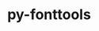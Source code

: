 ---
title: "py-fonttools"
layout: cache
categories: [package, develop]
meta: {"versions": ["4.31.2", "4.37.3", "4.39.4"], "compilers": ["apple-clang@=14.0.0", "apple-clang@=14.0.3", "gcc@=11.1.0", "gcc@=11.3.0", "gcc@=7.3.1", "gcc@=7.5.0"], "oss": ["amzn2", "ubuntu18.04", "ubuntu20.04", "ubuntu22.04", "ventura"], "platforms": ["darwin", "linux"], "targets": ["aarch64", "ivybridge", "ppc64le", "x86_64", "x86_64_v3"], "stacks": ["data-vis-sdk", "e4s", "e4s-power", "ml-darwin-aarch64-mps", "ml-linux-x86_64-cpu", "ml-linux-x86_64-cuda", "radiuss", "root"], "num_specs": 90, "num_specs_by_stack": {"root": 90, "ml-darwin-aarch64-mps": 6, "radiuss": 42, "e4s-power": 7, "data-vis-sdk": 8, "e4s": 16, "ml-linux-x86_64-cpu": 5, "ml-linux-x86_64-cuda": 5}}
spec_details: [{"hash": "d6phtpy3bvkn6zrwltzxv7y4qwycwmon", "compiler": "apple-clang@=14.0.0", "versions": ["4.39.4"], "os": "ventura", "platform": "darwin", "target": "aarch64", "variants": ["build_system=python_pip"], "stacks": ["root", "ml-darwin-aarch64-mps"], "size": "-", "tarball": "https://binaries.spack.io/develop/build_cache/darwin-ventura-aarch64/apple-clang-14.0.0/py-fonttools-4.39.4/darwin-ventura-aarch64-apple-clang-14.0.0-py-fonttools-4.39.4-d6phtpy3bvkn6zrwltzxv7y4qwycwmon.spack"}, {"hash": "y5qfuli4vsx2c4uxpuw3ftcmrvr4ftl2", "compiler": "apple-clang@=14.0.0", "versions": ["4.39.4"], "os": "ventura", "platform": "darwin", "target": "aarch64", "variants": ["build_system=python_pip"], "stacks": ["root", "ml-darwin-aarch64-mps"], "size": "-", "tarball": "https://binaries.spack.io/develop/build_cache/darwin-ventura-aarch64/apple-clang-14.0.0/py-fonttools-4.39.4/darwin-ventura-aarch64-apple-clang-14.0.0-py-fonttools-4.39.4-y5qfuli4vsx2c4uxpuw3ftcmrvr4ftl2.spack"}, {"hash": "g22eg3cxjezrmrk26k3w52w3x5y26oph", "compiler": "apple-clang@=14.0.0", "versions": ["4.39.4"], "os": "ventura", "platform": "darwin", "target": "aarch64", "variants": ["build_system=python_pip"], "stacks": ["root", "ml-darwin-aarch64-mps"], "size": "-", "tarball": "https://binaries.spack.io/develop/build_cache/darwin-ventura-aarch64/apple-clang-14.0.0/py-fonttools-4.39.4/darwin-ventura-aarch64-apple-clang-14.0.0-py-fonttools-4.39.4-g22eg3cxjezrmrk26k3w52w3x5y26oph.spack"}, {"hash": "zwzxv7rr4uzjyrtpa65grjwj3xusescn", "compiler": "apple-clang@=14.0.0", "versions": ["4.39.4"], "os": "ventura", "platform": "darwin", "target": "aarch64", "variants": ["build_system=python_pip"], "stacks": ["root", "ml-darwin-aarch64-mps"], "size": "-", "tarball": "https://binaries.spack.io/develop/build_cache/darwin-ventura-aarch64/apple-clang-14.0.0/py-fonttools-4.39.4/darwin-ventura-aarch64-apple-clang-14.0.0-py-fonttools-4.39.4-zwzxv7rr4uzjyrtpa65grjwj3xusescn.spack"}, {"hash": "tvyztvrii6egt4ptfh65oub5zloyjkey", "compiler": "apple-clang@=14.0.3", "versions": ["4.39.4"], "os": "ventura", "platform": "darwin", "target": "aarch64", "variants": ["build_system=python_pip"], "stacks": ["root", "ml-darwin-aarch64-mps"], "size": "-", "tarball": "https://binaries.spack.io/develop/build_cache/darwin-ventura-aarch64/apple-clang-14.0.3/py-fonttools-4.39.4/darwin-ventura-aarch64-apple-clang-14.0.3-py-fonttools-4.39.4-tvyztvrii6egt4ptfh65oub5zloyjkey.spack"}, {"hash": "z4fi6f53pxit75i5m3ryxii4jvbddqx3", "compiler": "apple-clang@=14.0.3", "versions": ["4.39.4"], "os": "ventura", "platform": "darwin", "target": "aarch64", "variants": ["build_system=python_pip"], "stacks": ["root", "ml-darwin-aarch64-mps"], "size": "-", "tarball": "https://binaries.spack.io/develop/build_cache/darwin-ventura-aarch64/apple-clang-14.0.3/py-fonttools-4.39.4/darwin-ventura-aarch64-apple-clang-14.0.3-py-fonttools-4.39.4-z4fi6f53pxit75i5m3ryxii4jvbddqx3.spack"}, {"hash": "pvvkbnp7goxutxovlheqlaemtompydxb", "compiler": "gcc@=7.3.1", "versions": ["4.37.3"], "os": "amzn2", "platform": "linux", "target": "ivybridge", "variants": ["build_system=python_pip"], "stacks": ["root"], "size": "-", "tarball": "https://binaries.spack.io/develop/build_cache/linux-amzn2-ivybridge/gcc-7.3.1/py-fonttools-4.37.3/linux-amzn2-ivybridge-gcc-7.3.1-py-fonttools-4.37.3-pvvkbnp7goxutxovlheqlaemtompydxb.spack"}, {"hash": "4d7w6jlz4gfcdygk7nzuzsnfjmpg5zkk", "compiler": "gcc@=7.3.1", "versions": ["4.37.3"], "os": "amzn2", "platform": "linux", "target": "ivybridge", "variants": ["build_system=python_pip"], "stacks": ["root"], "size": "-", "tarball": "https://binaries.spack.io/develop/build_cache/linux-amzn2-ivybridge/gcc-7.3.1/py-fonttools-4.37.3/linux-amzn2-ivybridge-gcc-7.3.1-py-fonttools-4.37.3-4d7w6jlz4gfcdygk7nzuzsnfjmpg5zkk.spack"}, {"hash": "ktq7kl3kmlfmtidkar3thhbcrp6bbj5x", "compiler": "gcc@=7.3.1", "versions": ["4.37.3"], "os": "amzn2", "platform": "linux", "target": "x86_64_v3", "variants": ["build_system=python_pip"], "stacks": ["root"], "size": "-", "tarball": "https://binaries.spack.io/develop/build_cache/linux-amzn2-x86_64_v3/gcc-7.3.1/py-fonttools-4.37.3/linux-amzn2-x86_64_v3-gcc-7.3.1-py-fonttools-4.37.3-ktq7kl3kmlfmtidkar3thhbcrp6bbj5x.spack"}, {"hash": "vfq7xrdk6tyee5t3jkxhpip2ai45g5jq", "compiler": "gcc@=7.3.1", "versions": ["4.37.3"], "os": "amzn2", "platform": "linux", "target": "x86_64_v3", "variants": [], "stacks": ["root"], "size": "-", "tarball": "https://binaries.spack.io/develop/build_cache/linux-amzn2-x86_64_v3/gcc-7.3.1/py-fonttools-4.37.3/linux-amzn2-x86_64_v3-gcc-7.3.1-py-fonttools-4.37.3-vfq7xrdk6tyee5t3jkxhpip2ai45g5jq.spack"}, {"hash": "vrvnhyfqvsm4xnegmmynjtwoddfoecpo", "compiler": "gcc@=7.3.1", "versions": ["4.37.3"], "os": "amzn2", "platform": "linux", "target": "x86_64_v3", "variants": [], "stacks": ["root"], "size": "-", "tarball": "https://binaries.spack.io/develop/build_cache/linux-amzn2-x86_64_v3/gcc-7.3.1/py-fonttools-4.37.3/linux-amzn2-x86_64_v3-gcc-7.3.1-py-fonttools-4.37.3-vrvnhyfqvsm4xnegmmynjtwoddfoecpo.spack"}, {"hash": "xf7y466lqdkl7e25gl6dwmmfgdhxiweg", "compiler": "gcc@=7.3.1", "versions": ["4.37.3"], "os": "amzn2", "platform": "linux", "target": "x86_64_v3", "variants": ["build_system=python_pip"], "stacks": ["root"], "size": "-", "tarball": "https://binaries.spack.io/develop/build_cache/linux-amzn2-x86_64_v3/gcc-7.3.1/py-fonttools-4.37.3/linux-amzn2-x86_64_v3-gcc-7.3.1-py-fonttools-4.37.3-xf7y466lqdkl7e25gl6dwmmfgdhxiweg.spack"}, {"hash": "pputv7cwu5fmjafq7ze32vsdnrx4mo7l", "compiler": "gcc@=7.5.0", "versions": ["4.31.2"], "os": "ubuntu18.04", "platform": "linux", "target": "x86_64", "variants": [], "stacks": ["root", "radiuss"], "size": "-", "tarball": "https://binaries.spack.io/develop/build_cache/linux-ubuntu18.04-x86_64/gcc-7.5.0/py-fonttools-4.31.2/linux-ubuntu18.04-x86_64-gcc-7.5.0-py-fonttools-4.31.2-pputv7cwu5fmjafq7ze32vsdnrx4mo7l.spack"}, {"hash": "hf2ggukbplcs2exoxi7wv2hxbzhge5lr", "compiler": "gcc@=7.5.0", "versions": ["4.31.2"], "os": "ubuntu18.04", "platform": "linux", "target": "x86_64", "variants": [], "stacks": ["root", "radiuss"], "size": "-", "tarball": "https://binaries.spack.io/develop/build_cache/linux-ubuntu18.04-x86_64/gcc-7.5.0/py-fonttools-4.31.2/linux-ubuntu18.04-x86_64-gcc-7.5.0-py-fonttools-4.31.2-hf2ggukbplcs2exoxi7wv2hxbzhge5lr.spack"}, {"hash": "katpvi6tna7qu7h7v3zvpiru2wsyuxen", "compiler": "gcc@=7.5.0", "versions": ["4.31.2"], "os": "ubuntu18.04", "platform": "linux", "target": "x86_64", "variants": [], "stacks": ["root", "radiuss"], "size": "-", "tarball": "https://binaries.spack.io/develop/build_cache/linux-ubuntu18.04-x86_64/gcc-7.5.0/py-fonttools-4.31.2/linux-ubuntu18.04-x86_64-gcc-7.5.0-py-fonttools-4.31.2-katpvi6tna7qu7h7v3zvpiru2wsyuxen.spack"}, {"hash": "spyhnkhko3ofi5sj742fnv3gigfhdouz", "compiler": "gcc@=7.5.0", "versions": ["4.31.2"], "os": "ubuntu18.04", "platform": "linux", "target": "x86_64", "variants": [], "stacks": ["root", "radiuss"], "size": "-", "tarball": "https://binaries.spack.io/develop/build_cache/linux-ubuntu18.04-x86_64/gcc-7.5.0/py-fonttools-4.31.2/linux-ubuntu18.04-x86_64-gcc-7.5.0-py-fonttools-4.31.2-spyhnkhko3ofi5sj742fnv3gigfhdouz.spack"}, {"hash": "efmptf35lkkj3g2fs4q2mjgmssyki6gy", "compiler": "gcc@=7.5.0", "versions": ["4.31.2"], "os": "ubuntu18.04", "platform": "linux", "target": "x86_64", "variants": [], "stacks": ["root", "radiuss"], "size": "-", "tarball": "https://binaries.spack.io/develop/build_cache/linux-ubuntu18.04-x86_64/gcc-7.5.0/py-fonttools-4.31.2/linux-ubuntu18.04-x86_64-gcc-7.5.0-py-fonttools-4.31.2-efmptf35lkkj3g2fs4q2mjgmssyki6gy.spack"}, {"hash": "bsxcr2fcqs7tpn2hyxl4q6rez22jr72q", "compiler": "gcc@=7.5.0", "versions": ["4.31.2"], "os": "ubuntu18.04", "platform": "linux", "target": "x86_64", "variants": [], "stacks": ["root", "radiuss"], "size": "-", "tarball": "https://binaries.spack.io/develop/build_cache/linux-ubuntu18.04-x86_64/gcc-7.5.0/py-fonttools-4.31.2/linux-ubuntu18.04-x86_64-gcc-7.5.0-py-fonttools-4.31.2-bsxcr2fcqs7tpn2hyxl4q6rez22jr72q.spack"}, {"hash": "6uuzrrhnwrj2427srpe4quvozey6klu6", "compiler": "gcc@=7.5.0", "versions": ["4.31.2"], "os": "ubuntu18.04", "platform": "linux", "target": "x86_64", "variants": [], "stacks": ["root", "radiuss"], "size": "-", "tarball": "https://binaries.spack.io/develop/build_cache/linux-ubuntu18.04-x86_64/gcc-7.5.0/py-fonttools-4.31.2/linux-ubuntu18.04-x86_64-gcc-7.5.0-py-fonttools-4.31.2-6uuzrrhnwrj2427srpe4quvozey6klu6.spack"}, {"hash": "6kwlh3ahylsfwrkgtfiwb77jyrhoi7u6", "compiler": "gcc@=7.5.0", "versions": ["4.31.2"], "os": "ubuntu18.04", "platform": "linux", "target": "x86_64", "variants": [], "stacks": ["root", "radiuss"], "size": "-", "tarball": "https://binaries.spack.io/develop/build_cache/linux-ubuntu18.04-x86_64/gcc-7.5.0/py-fonttools-4.31.2/linux-ubuntu18.04-x86_64-gcc-7.5.0-py-fonttools-4.31.2-6kwlh3ahylsfwrkgtfiwb77jyrhoi7u6.spack"}, {"hash": "aadybaqjzy4ikp2fadps2kejhnf3qh27", "compiler": "gcc@=7.5.0", "versions": ["4.31.2"], "os": "ubuntu18.04", "platform": "linux", "target": "x86_64", "variants": [], "stacks": ["root", "radiuss"], "size": "-", "tarball": "https://binaries.spack.io/develop/build_cache/linux-ubuntu18.04-x86_64/gcc-7.5.0/py-fonttools-4.31.2/linux-ubuntu18.04-x86_64-gcc-7.5.0-py-fonttools-4.31.2-aadybaqjzy4ikp2fadps2kejhnf3qh27.spack"}, {"hash": "glmmnw3bng7fxne7gftkipk6zvtaiuwe", "compiler": "gcc@=7.5.0", "versions": ["4.31.2"], "os": "ubuntu18.04", "platform": "linux", "target": "x86_64", "variants": [], "stacks": ["root", "radiuss"], "size": "-", "tarball": "https://binaries.spack.io/develop/build_cache/linux-ubuntu18.04-x86_64/gcc-7.5.0/py-fonttools-4.31.2/linux-ubuntu18.04-x86_64-gcc-7.5.0-py-fonttools-4.31.2-glmmnw3bng7fxne7gftkipk6zvtaiuwe.spack"}, {"hash": "2mtpdwzhefj6dwscb4lnbyc6mobfjm7n", "compiler": "gcc@=7.5.0", "versions": ["4.31.2"], "os": "ubuntu18.04", "platform": "linux", "target": "x86_64", "variants": [], "stacks": ["root", "radiuss"], "size": "-", "tarball": "https://binaries.spack.io/develop/build_cache/linux-ubuntu18.04-x86_64/gcc-7.5.0/py-fonttools-4.31.2/linux-ubuntu18.04-x86_64-gcc-7.5.0-py-fonttools-4.31.2-2mtpdwzhefj6dwscb4lnbyc6mobfjm7n.spack"}, {"hash": "as3a4hwqz5nz32hnlt6tcr5uertz3trj", "compiler": "gcc@=7.5.0", "versions": ["4.31.2"], "os": "ubuntu18.04", "platform": "linux", "target": "x86_64", "variants": [], "stacks": ["root", "radiuss"], "size": "-", "tarball": "https://binaries.spack.io/develop/build_cache/linux-ubuntu18.04-x86_64/gcc-7.5.0/py-fonttools-4.31.2/linux-ubuntu18.04-x86_64-gcc-7.5.0-py-fonttools-4.31.2-as3a4hwqz5nz32hnlt6tcr5uertz3trj.spack"}, {"hash": "hnj7dwqj3fxpjaa6tfwj4uz2qkiy4dws", "compiler": "gcc@=7.5.0", "versions": ["4.31.2"], "os": "ubuntu18.04", "platform": "linux", "target": "x86_64", "variants": [], "stacks": ["root", "radiuss"], "size": "-", "tarball": "https://binaries.spack.io/develop/build_cache/linux-ubuntu18.04-x86_64/gcc-7.5.0/py-fonttools-4.31.2/linux-ubuntu18.04-x86_64-gcc-7.5.0-py-fonttools-4.31.2-hnj7dwqj3fxpjaa6tfwj4uz2qkiy4dws.spack"}, {"hash": "geq726az7w7qixhbm2esalbtnklcsudz", "compiler": "gcc@=7.5.0", "versions": ["4.31.2"], "os": "ubuntu18.04", "platform": "linux", "target": "x86_64", "variants": [], "stacks": ["root", "radiuss"], "size": "-", "tarball": "https://binaries.spack.io/develop/build_cache/linux-ubuntu18.04-x86_64/gcc-7.5.0/py-fonttools-4.31.2/linux-ubuntu18.04-x86_64-gcc-7.5.0-py-fonttools-4.31.2-geq726az7w7qixhbm2esalbtnklcsudz.spack"}, {"hash": "jtmtdxv6vu3i6nxnv2zklucfxid45ymx", "compiler": "gcc@=7.5.0", "versions": ["4.31.2"], "os": "ubuntu18.04", "platform": "linux", "target": "x86_64", "variants": [], "stacks": ["root", "radiuss"], "size": "-", "tarball": "https://binaries.spack.io/develop/build_cache/linux-ubuntu18.04-x86_64/gcc-7.5.0/py-fonttools-4.31.2/linux-ubuntu18.04-x86_64-gcc-7.5.0-py-fonttools-4.31.2-jtmtdxv6vu3i6nxnv2zklucfxid45ymx.spack"}, {"hash": "muy6buwfdeqy7sw2tzuyr3fphrushzta", "compiler": "gcc@=7.5.0", "versions": ["4.31.2"], "os": "ubuntu18.04", "platform": "linux", "target": "x86_64", "variants": [], "stacks": ["root", "radiuss"], "size": "-", "tarball": "https://binaries.spack.io/develop/build_cache/linux-ubuntu18.04-x86_64/gcc-7.5.0/py-fonttools-4.31.2/linux-ubuntu18.04-x86_64-gcc-7.5.0-py-fonttools-4.31.2-muy6buwfdeqy7sw2tzuyr3fphrushzta.spack"}, {"hash": "jvlzwz6s5he6c6dwcxvcg2vnuti44bzs", "compiler": "gcc@=7.5.0", "versions": ["4.31.2"], "os": "ubuntu18.04", "platform": "linux", "target": "x86_64", "variants": [], "stacks": ["root", "radiuss"], "size": "-", "tarball": "https://binaries.spack.io/develop/build_cache/linux-ubuntu18.04-x86_64/gcc-7.5.0/py-fonttools-4.31.2/linux-ubuntu18.04-x86_64-gcc-7.5.0-py-fonttools-4.31.2-jvlzwz6s5he6c6dwcxvcg2vnuti44bzs.spack"}, {"hash": "q5grobpfs4px6himzmsfrlvojglo3bil", "compiler": "gcc@=7.5.0", "versions": ["4.31.2"], "os": "ubuntu18.04", "platform": "linux", "target": "x86_64", "variants": [], "stacks": ["root", "radiuss"], "size": "-", "tarball": "https://binaries.spack.io/develop/build_cache/linux-ubuntu18.04-x86_64/gcc-7.5.0/py-fonttools-4.31.2/linux-ubuntu18.04-x86_64-gcc-7.5.0-py-fonttools-4.31.2-q5grobpfs4px6himzmsfrlvojglo3bil.spack"}, {"hash": "wt33a5zmod7dn3nb7ydkjncv74ty2igx", "compiler": "gcc@=7.5.0", "versions": ["4.31.2"], "os": "ubuntu18.04", "platform": "linux", "target": "x86_64", "variants": [], "stacks": ["root", "radiuss"], "size": "-", "tarball": "https://binaries.spack.io/develop/build_cache/linux-ubuntu18.04-x86_64/gcc-7.5.0/py-fonttools-4.31.2/linux-ubuntu18.04-x86_64-gcc-7.5.0-py-fonttools-4.31.2-wt33a5zmod7dn3nb7ydkjncv74ty2igx.spack"}, {"hash": "xa4nczhfl2xsywq6qnl6w2yehrkitrob", "compiler": "gcc@=7.5.0", "versions": ["4.31.2"], "os": "ubuntu18.04", "platform": "linux", "target": "x86_64", "variants": [], "stacks": ["root", "radiuss"], "size": "-", "tarball": "https://binaries.spack.io/develop/build_cache/linux-ubuntu18.04-x86_64/gcc-7.5.0/py-fonttools-4.31.2/linux-ubuntu18.04-x86_64-gcc-7.5.0-py-fonttools-4.31.2-xa4nczhfl2xsywq6qnl6w2yehrkitrob.spack"}, {"hash": "xa4nivcfhjysi223rlnx2lkzunylzofs", "compiler": "gcc@=7.5.0", "versions": ["4.31.2"], "os": "ubuntu18.04", "platform": "linux", "target": "x86_64", "variants": [], "stacks": ["root", "radiuss"], "size": "-", "tarball": "https://binaries.spack.io/develop/build_cache/linux-ubuntu18.04-x86_64/gcc-7.5.0/py-fonttools-4.31.2/linux-ubuntu18.04-x86_64-gcc-7.5.0-py-fonttools-4.31.2-xa4nivcfhjysi223rlnx2lkzunylzofs.spack"}, {"hash": "zwvw4hliut3riplz554ptojdqfir3v7l", "compiler": "gcc@=7.5.0", "versions": ["4.31.2"], "os": "ubuntu18.04", "platform": "linux", "target": "x86_64", "variants": [], "stacks": ["root", "radiuss"], "size": "-", "tarball": "https://binaries.spack.io/develop/build_cache/linux-ubuntu18.04-x86_64/gcc-7.5.0/py-fonttools-4.31.2/linux-ubuntu18.04-x86_64-gcc-7.5.0-py-fonttools-4.31.2-zwvw4hliut3riplz554ptojdqfir3v7l.spack"}, {"hash": "nesuafycrp7drdafa7jnll7qvn74fzft", "compiler": "gcc@=7.5.0", "versions": ["4.31.2"], "os": "ubuntu18.04", "platform": "linux", "target": "x86_64", "variants": [], "stacks": ["root", "radiuss"], "size": "-", "tarball": "https://binaries.spack.io/develop/build_cache/linux-ubuntu18.04-x86_64/gcc-7.5.0/py-fonttools-4.31.2/linux-ubuntu18.04-x86_64-gcc-7.5.0-py-fonttools-4.31.2-nesuafycrp7drdafa7jnll7qvn74fzft.spack"}, {"hash": "ox3utitdr47k3os3pqaetbrv4nfn5vpv", "compiler": "gcc@=7.5.0", "versions": ["4.31.2"], "os": "ubuntu18.04", "platform": "linux", "target": "x86_64", "variants": [], "stacks": ["root", "radiuss"], "size": "-", "tarball": "https://binaries.spack.io/develop/build_cache/linux-ubuntu18.04-x86_64/gcc-7.5.0/py-fonttools-4.31.2/linux-ubuntu18.04-x86_64-gcc-7.5.0-py-fonttools-4.31.2-ox3utitdr47k3os3pqaetbrv4nfn5vpv.spack"}, {"hash": "v5r2xvbhyp67jnurnnx4iq7tlaucvlvs", "compiler": "gcc@=7.5.0", "versions": ["4.31.2"], "os": "ubuntu18.04", "platform": "linux", "target": "x86_64", "variants": [], "stacks": ["root", "radiuss"], "size": "-", "tarball": "https://binaries.spack.io/develop/build_cache/linux-ubuntu18.04-x86_64/gcc-7.5.0/py-fonttools-4.31.2/linux-ubuntu18.04-x86_64-gcc-7.5.0-py-fonttools-4.31.2-v5r2xvbhyp67jnurnnx4iq7tlaucvlvs.spack"}, {"hash": "zmet3km7bv2ga6dzclejckiunu5jemi3", "compiler": "gcc@=7.5.0", "versions": ["4.31.2"], "os": "ubuntu18.04", "platform": "linux", "target": "x86_64", "variants": [], "stacks": ["root", "radiuss"], "size": "-", "tarball": "https://binaries.spack.io/develop/build_cache/linux-ubuntu18.04-x86_64/gcc-7.5.0/py-fonttools-4.31.2/linux-ubuntu18.04-x86_64-gcc-7.5.0-py-fonttools-4.31.2-zmet3km7bv2ga6dzclejckiunu5jemi3.spack"}, {"hash": "teaq75lj6smojfwmz7j7b2troodduzbm", "compiler": "gcc@=7.5.0", "versions": ["4.31.2"], "os": "ubuntu18.04", "platform": "linux", "target": "x86_64", "variants": [], "stacks": ["root", "radiuss"], "size": "-", "tarball": "https://binaries.spack.io/develop/build_cache/linux-ubuntu18.04-x86_64/gcc-7.5.0/py-fonttools-4.31.2/linux-ubuntu18.04-x86_64-gcc-7.5.0-py-fonttools-4.31.2-teaq75lj6smojfwmz7j7b2troodduzbm.spack"}, {"hash": "ql4wymk5ovlk4n5btrn6fqcva76nkvio", "compiler": "gcc@=7.5.0", "versions": ["4.31.2"], "os": "ubuntu18.04", "platform": "linux", "target": "x86_64", "variants": [], "stacks": ["root", "radiuss"], "size": "-", "tarball": "https://binaries.spack.io/develop/build_cache/linux-ubuntu18.04-x86_64/gcc-7.5.0/py-fonttools-4.31.2/linux-ubuntu18.04-x86_64-gcc-7.5.0-py-fonttools-4.31.2-ql4wymk5ovlk4n5btrn6fqcva76nkvio.spack"}, {"hash": "vwrsoldyznxg44zxsuez2wonqvkw7p7v", "compiler": "gcc@=7.5.0", "versions": ["4.31.2"], "os": "ubuntu18.04", "platform": "linux", "target": "x86_64", "variants": [], "stacks": ["root", "radiuss"], "size": "-", "tarball": "https://binaries.spack.io/develop/build_cache/linux-ubuntu18.04-x86_64/gcc-7.5.0/py-fonttools-4.31.2/linux-ubuntu18.04-x86_64-gcc-7.5.0-py-fonttools-4.31.2-vwrsoldyznxg44zxsuez2wonqvkw7p7v.spack"}, {"hash": "ywply5cpnnikzhu4isqetujkofl2rjfn", "compiler": "gcc@=7.5.0", "versions": ["4.31.2"], "os": "ubuntu18.04", "platform": "linux", "target": "x86_64", "variants": [], "stacks": ["root", "radiuss"], "size": "-", "tarball": "https://binaries.spack.io/develop/build_cache/linux-ubuntu18.04-x86_64/gcc-7.5.0/py-fonttools-4.31.2/linux-ubuntu18.04-x86_64-gcc-7.5.0-py-fonttools-4.31.2-ywply5cpnnikzhu4isqetujkofl2rjfn.spack"}, {"hash": "54wtwbmx3mlet6hzraqdfsivh5x4oll5", "compiler": "gcc@=7.5.0", "versions": ["4.37.3"], "os": "ubuntu18.04", "platform": "linux", "target": "x86_64", "variants": ["build_system=python_pip"], "stacks": ["root", "radiuss"], "size": "-", "tarball": "https://binaries.spack.io/develop/build_cache/linux-ubuntu18.04-x86_64/gcc-7.5.0/py-fonttools-4.37.3/linux-ubuntu18.04-x86_64-gcc-7.5.0-py-fonttools-4.37.3-54wtwbmx3mlet6hzraqdfsivh5x4oll5.spack"}, {"hash": "3c4ypi2fgsxexjpgvvj7zgfpt6eegkus", "compiler": "gcc@=7.5.0", "versions": ["4.37.3"], "os": "ubuntu18.04", "platform": "linux", "target": "x86_64", "variants": ["build_system=python_pip"], "stacks": ["root", "radiuss"], "size": "-", "tarball": "https://binaries.spack.io/develop/build_cache/linux-ubuntu18.04-x86_64/gcc-7.5.0/py-fonttools-4.37.3/linux-ubuntu18.04-x86_64-gcc-7.5.0-py-fonttools-4.37.3-3c4ypi2fgsxexjpgvvj7zgfpt6eegkus.spack"}, {"hash": "lqa3mk2fqohgvsbnae4ibrlmco5skgvv", "compiler": "gcc@=7.5.0", "versions": ["4.37.3"], "os": "ubuntu18.04", "platform": "linux", "target": "x86_64", "variants": ["build_system=python_pip"], "stacks": ["root", "radiuss"], "size": "-", "tarball": "https://binaries.spack.io/develop/build_cache/linux-ubuntu18.04-x86_64/gcc-7.5.0/py-fonttools-4.37.3/linux-ubuntu18.04-x86_64-gcc-7.5.0-py-fonttools-4.37.3-lqa3mk2fqohgvsbnae4ibrlmco5skgvv.spack"}, {"hash": "m2hgrqqvqur6lkyalcqfc432sjfxoqlq", "compiler": "gcc@=7.5.0", "versions": ["4.37.3"], "os": "ubuntu18.04", "platform": "linux", "target": "x86_64", "variants": ["build_system=python_pip"], "stacks": ["root", "radiuss"], "size": "-", "tarball": "https://binaries.spack.io/develop/build_cache/linux-ubuntu18.04-x86_64/gcc-7.5.0/py-fonttools-4.37.3/linux-ubuntu18.04-x86_64-gcc-7.5.0-py-fonttools-4.37.3-m2hgrqqvqur6lkyalcqfc432sjfxoqlq.spack"}, {"hash": "zoy2mig4jg3pbc4ru5zzv7crxw65e7y6", "compiler": "gcc@=7.5.0", "versions": ["4.37.3"], "os": "ubuntu18.04", "platform": "linux", "target": "x86_64_v3", "variants": ["build_system=python_pip"], "stacks": ["root", "radiuss"], "size": "-", "tarball": "https://binaries.spack.io/develop/build_cache/linux-ubuntu18.04-x86_64_v3/gcc-7.5.0/py-fonttools-4.37.3/linux-ubuntu18.04-x86_64_v3-gcc-7.5.0-py-fonttools-4.37.3-zoy2mig4jg3pbc4ru5zzv7crxw65e7y6.spack"}, {"hash": "vuphx6vxmy5i74l6s6frwmxqrigytiab", "compiler": "gcc@=7.5.0", "versions": ["4.37.3"], "os": "ubuntu18.04", "platform": "linux", "target": "x86_64_v3", "variants": ["build_system=python_pip"], "stacks": ["root", "radiuss"], "size": "-", "tarball": "https://binaries.spack.io/develop/build_cache/linux-ubuntu18.04-x86_64_v3/gcc-7.5.0/py-fonttools-4.37.3/linux-ubuntu18.04-x86_64_v3-gcc-7.5.0-py-fonttools-4.37.3-vuphx6vxmy5i74l6s6frwmxqrigytiab.spack"}, {"hash": "jgc5ixixpzzlyuvy2rifdd5njg7n3xkx", "compiler": "gcc@=7.5.0", "versions": ["4.39.4"], "os": "ubuntu18.04", "platform": "linux", "target": "x86_64_v3", "variants": ["build_system=python_pip"], "stacks": ["root", "radiuss"], "size": "-", "tarball": "https://binaries.spack.io/develop/build_cache/linux-ubuntu18.04-x86_64_v3/gcc-7.5.0/py-fonttools-4.39.4/linux-ubuntu18.04-x86_64_v3-gcc-7.5.0-py-fonttools-4.39.4-jgc5ixixpzzlyuvy2rifdd5njg7n3xkx.spack"}, {"hash": "47nntm4s5r6ywcsxmbemskehujtnen5r", "compiler": "gcc@=7.5.0", "versions": ["4.37.3"], "os": "ubuntu18.04", "platform": "linux", "target": "x86_64_v3", "variants": ["build_system=python_pip"], "stacks": ["root", "radiuss"], "size": "-", "tarball": "https://binaries.spack.io/develop/build_cache/linux-ubuntu18.04-x86_64_v3/gcc-7.5.0/py-fonttools-4.37.3/linux-ubuntu18.04-x86_64_v3-gcc-7.5.0-py-fonttools-4.37.3-47nntm4s5r6ywcsxmbemskehujtnen5r.spack"}, {"hash": "skqytrfv7uabi2swoqbxyahikgl5v37t", "compiler": "gcc@=7.5.0", "versions": ["4.37.3"], "os": "ubuntu18.04", "platform": "linux", "target": "x86_64_v3", "variants": ["build_system=python_pip"], "stacks": ["root", "radiuss"], "size": "-", "tarball": "https://binaries.spack.io/develop/build_cache/linux-ubuntu18.04-x86_64_v3/gcc-7.5.0/py-fonttools-4.37.3/linux-ubuntu18.04-x86_64_v3-gcc-7.5.0-py-fonttools-4.37.3-skqytrfv7uabi2swoqbxyahikgl5v37t.spack"}, {"hash": "kumq2tg5iuqzcc7x3thgzjgh3zercy6f", "compiler": "gcc@=7.5.0", "versions": ["4.37.3"], "os": "ubuntu18.04", "platform": "linux", "target": "x86_64_v3", "variants": ["build_system=python_pip"], "stacks": ["root", "radiuss"], "size": "-", "tarball": "https://binaries.spack.io/develop/build_cache/linux-ubuntu18.04-x86_64_v3/gcc-7.5.0/py-fonttools-4.37.3/linux-ubuntu18.04-x86_64_v3-gcc-7.5.0-py-fonttools-4.37.3-kumq2tg5iuqzcc7x3thgzjgh3zercy6f.spack"}, {"hash": "jsetz5yj6z52vfvlhnr6c5duenhblxin", "compiler": "gcc@=7.5.0", "versions": ["4.39.4"], "os": "ubuntu18.04", "platform": "linux", "target": "x86_64_v3", "variants": ["build_system=python_pip"], "stacks": ["root", "radiuss"], "size": "-", "tarball": "https://binaries.spack.io/develop/build_cache/linux-ubuntu18.04-x86_64_v3/gcc-7.5.0/py-fonttools-4.39.4/linux-ubuntu18.04-x86_64_v3-gcc-7.5.0-py-fonttools-4.39.4-jsetz5yj6z52vfvlhnr6c5duenhblxin.spack"}, {"hash": "tjl33bkgalhqhye7r7lbobknmbpp2gpt", "compiler": "gcc@=7.5.0", "versions": ["4.37.3"], "os": "ubuntu18.04", "platform": "linux", "target": "x86_64_v3", "variants": ["build_system=python_pip"], "stacks": ["root", "radiuss"], "size": "-", "tarball": "https://binaries.spack.io/develop/build_cache/linux-ubuntu18.04-x86_64_v3/gcc-7.5.0/py-fonttools-4.37.3/linux-ubuntu18.04-x86_64_v3-gcc-7.5.0-py-fonttools-4.37.3-tjl33bkgalhqhye7r7lbobknmbpp2gpt.spack"}, {"hash": "zil3mbobc3lszpobumat7e6z2l3ynlkc", "compiler": "gcc@=11.1.0", "versions": ["4.39.4"], "os": "ubuntu20.04", "platform": "linux", "target": "ppc64le", "variants": ["build_system=python_pip"], "stacks": ["root", "e4s-power"], "size": "-", "tarball": "https://binaries.spack.io/develop/build_cache/linux-ubuntu20.04-ppc64le/gcc-11.1.0/py-fonttools-4.39.4/linux-ubuntu20.04-ppc64le-gcc-11.1.0-py-fonttools-4.39.4-zil3mbobc3lszpobumat7e6z2l3ynlkc.spack"}, {"hash": "czfhel6x6omlkmrefighmmam42kxkjvn", "compiler": "gcc@=11.1.0", "versions": ["4.39.4"], "os": "ubuntu20.04", "platform": "linux", "target": "ppc64le", "variants": ["build_system=python_pip"], "stacks": ["root", "e4s-power"], "size": "-", "tarball": "https://binaries.spack.io/develop/build_cache/linux-ubuntu20.04-ppc64le/gcc-11.1.0/py-fonttools-4.39.4/linux-ubuntu20.04-ppc64le-gcc-11.1.0-py-fonttools-4.39.4-czfhel6x6omlkmrefighmmam42kxkjvn.spack"}, {"hash": "2hd3qhpmce5novnh55jzehwmvhzrsnkk", "compiler": "gcc@=11.1.0", "versions": ["4.39.4"], "os": "ubuntu20.04", "platform": "linux", "target": "ppc64le", "variants": ["build_system=python_pip"], "stacks": ["root", "e4s-power"], "size": "-", "tarball": "https://binaries.spack.io/develop/build_cache/linux-ubuntu20.04-ppc64le/gcc-11.1.0/py-fonttools-4.39.4/linux-ubuntu20.04-ppc64le-gcc-11.1.0-py-fonttools-4.39.4-2hd3qhpmce5novnh55jzehwmvhzrsnkk.spack"}, {"hash": "x4txh64hhn4cowud44vbjkevqfl3b7sd", "compiler": "gcc@=11.1.0", "versions": ["4.37.3"], "os": "ubuntu20.04", "platform": "linux", "target": "ppc64le", "variants": ["build_system=python_pip"], "stacks": ["root", "e4s-power"], "size": "-", "tarball": "https://binaries.spack.io/develop/build_cache/linux-ubuntu20.04-ppc64le/gcc-11.1.0/py-fonttools-4.37.3/linux-ubuntu20.04-ppc64le-gcc-11.1.0-py-fonttools-4.37.3-x4txh64hhn4cowud44vbjkevqfl3b7sd.spack"}, {"hash": "enuimhx37pteuu53jqn6z2gunvdq6nnq", "compiler": "gcc@=11.1.0", "versions": ["4.37.3"], "os": "ubuntu20.04", "platform": "linux", "target": "ppc64le", "variants": ["build_system=python_pip"], "stacks": ["root", "e4s-power"], "size": "-", "tarball": "https://binaries.spack.io/develop/build_cache/linux-ubuntu20.04-ppc64le/gcc-11.1.0/py-fonttools-4.37.3/linux-ubuntu20.04-ppc64le-gcc-11.1.0-py-fonttools-4.37.3-enuimhx37pteuu53jqn6z2gunvdq6nnq.spack"}, {"hash": "6q2iqrq6a2vin2zpxbfohahof45vbvju", "compiler": "gcc@=11.1.0", "versions": ["4.39.4"], "os": "ubuntu20.04", "platform": "linux", "target": "ppc64le", "variants": ["build_system=python_pip"], "stacks": ["root", "e4s-power"], "size": "-", "tarball": "https://binaries.spack.io/develop/build_cache/linux-ubuntu20.04-ppc64le/gcc-11.1.0/py-fonttools-4.39.4/linux-ubuntu20.04-ppc64le-gcc-11.1.0-py-fonttools-4.39.4-6q2iqrq6a2vin2zpxbfohahof45vbvju.spack"}, {"hash": "fnpy5mghqbsp4zfwzsxuppiqgpgd2zno", "compiler": "gcc@=11.1.0", "versions": ["4.39.4"], "os": "ubuntu20.04", "platform": "linux", "target": "ppc64le", "variants": ["build_system=python_pip"], "stacks": ["root", "e4s-power"], "size": "-", "tarball": "https://binaries.spack.io/develop/build_cache/linux-ubuntu20.04-ppc64le/gcc-11.1.0/py-fonttools-4.39.4/linux-ubuntu20.04-ppc64le-gcc-11.1.0-py-fonttools-4.39.4-fnpy5mghqbsp4zfwzsxuppiqgpgd2zno.spack"}, {"hash": "4f6fuax65g73tvlpomun64bzdmuljhn3", "compiler": "gcc@=11.1.0", "versions": ["4.39.4"], "os": "ubuntu20.04", "platform": "linux", "target": "x86_64_v3", "variants": ["build_system=python_pip"], "stacks": ["data-vis-sdk", "root"], "size": "-", "tarball": "https://binaries.spack.io/develop/build_cache/linux-ubuntu20.04-x86_64_v3/gcc-11.1.0/py-fonttools-4.39.4/linux-ubuntu20.04-x86_64_v3-gcc-11.1.0-py-fonttools-4.39.4-4f6fuax65g73tvlpomun64bzdmuljhn3.spack"}, {"hash": "sfgor3cabvtazflbwwktvgnshpnvrglf", "compiler": "gcc@=11.1.0", "versions": ["4.37.3"], "os": "ubuntu20.04", "platform": "linux", "target": "x86_64_v3", "variants": ["build_system=python_pip"], "stacks": ["root", "e4s"], "size": "-", "tarball": "https://binaries.spack.io/develop/build_cache/linux-ubuntu20.04-x86_64_v3/gcc-11.1.0/py-fonttools-4.37.3/linux-ubuntu20.04-x86_64_v3-gcc-11.1.0-py-fonttools-4.37.3-sfgor3cabvtazflbwwktvgnshpnvrglf.spack"}, {"hash": "dnivfl43puoaem4f6nz2rzujm5iufpnd", "compiler": "gcc@=11.1.0", "versions": ["4.39.4"], "os": "ubuntu20.04", "platform": "linux", "target": "x86_64_v3", "variants": ["build_system=python_pip"], "stacks": ["data-vis-sdk", "root"], "size": "-", "tarball": "https://binaries.spack.io/develop/build_cache/linux-ubuntu20.04-x86_64_v3/gcc-11.1.0/py-fonttools-4.39.4/linux-ubuntu20.04-x86_64_v3-gcc-11.1.0-py-fonttools-4.39.4-dnivfl43puoaem4f6nz2rzujm5iufpnd.spack"}, {"hash": "4i7stejelbblkpzgdauu7hsl7rtyuwzd", "compiler": "gcc@=11.1.0", "versions": ["4.37.3"], "os": "ubuntu20.04", "platform": "linux", "target": "x86_64_v3", "variants": ["build_system=python_pip"], "stacks": ["root", "e4s"], "size": "-", "tarball": "https://binaries.spack.io/develop/build_cache/linux-ubuntu20.04-x86_64_v3/gcc-11.1.0/py-fonttools-4.37.3/linux-ubuntu20.04-x86_64_v3-gcc-11.1.0-py-fonttools-4.37.3-4i7stejelbblkpzgdauu7hsl7rtyuwzd.spack"}, {"hash": "ndopyijibw4asq7azdy2kw5ycppevamp", "compiler": "gcc@=11.1.0", "versions": ["4.37.3"], "os": "ubuntu20.04", "platform": "linux", "target": "x86_64_v3", "variants": ["build_system=python_pip"], "stacks": ["data-vis-sdk", "root"], "size": "-", "tarball": "https://binaries.spack.io/develop/build_cache/linux-ubuntu20.04-x86_64_v3/gcc-11.1.0/py-fonttools-4.37.3/linux-ubuntu20.04-x86_64_v3-gcc-11.1.0-py-fonttools-4.37.3-ndopyijibw4asq7azdy2kw5ycppevamp.spack"}, {"hash": "uxrojzwaj3eghbrra3sk6llidccb3s2f", "compiler": "gcc@=11.1.0", "versions": ["4.37.3"], "os": "ubuntu20.04", "platform": "linux", "target": "x86_64_v3", "variants": ["build_system=python_pip"], "stacks": ["data-vis-sdk", "root"], "size": "-", "tarball": "https://binaries.spack.io/develop/build_cache/linux-ubuntu20.04-x86_64_v3/gcc-11.1.0/py-fonttools-4.37.3/linux-ubuntu20.04-x86_64_v3-gcc-11.1.0-py-fonttools-4.37.3-uxrojzwaj3eghbrra3sk6llidccb3s2f.spack"}, {"hash": "56afac3blp42saa2ygk5gb4nnt2esl6o", "compiler": "gcc@=11.1.0", "versions": ["4.39.4"], "os": "ubuntu20.04", "platform": "linux", "target": "x86_64_v3", "variants": ["build_system=python_pip"], "stacks": ["data-vis-sdk", "root"], "size": "-", "tarball": "https://binaries.spack.io/develop/build_cache/linux-ubuntu20.04-x86_64_v3/gcc-11.1.0/py-fonttools-4.39.4/linux-ubuntu20.04-x86_64_v3-gcc-11.1.0-py-fonttools-4.39.4-56afac3blp42saa2ygk5gb4nnt2esl6o.spack"}, {"hash": "43s5jp6a4dq7bvebp7kapmuqqsf236zp", "compiler": "gcc@=11.1.0", "versions": ["4.37.3"], "os": "ubuntu20.04", "platform": "linux", "target": "x86_64_v3", "variants": ["build_system=python_pip"], "stacks": ["root", "e4s"], "size": "-", "tarball": "https://binaries.spack.io/develop/build_cache/linux-ubuntu20.04-x86_64_v3/gcc-11.1.0/py-fonttools-4.37.3/linux-ubuntu20.04-x86_64_v3-gcc-11.1.0-py-fonttools-4.37.3-43s5jp6a4dq7bvebp7kapmuqqsf236zp.spack"}, {"hash": "kwr6lql32jrx6xebqcqpfhgtlmvdcyv7", "compiler": "gcc@=11.1.0", "versions": ["4.39.4"], "os": "ubuntu20.04", "platform": "linux", "target": "x86_64_v3", "variants": ["build_system=python_pip"], "stacks": ["root", "e4s"], "size": "-", "tarball": "https://binaries.spack.io/develop/build_cache/linux-ubuntu20.04-x86_64_v3/gcc-11.1.0/py-fonttools-4.39.4/linux-ubuntu20.04-x86_64_v3-gcc-11.1.0-py-fonttools-4.39.4-kwr6lql32jrx6xebqcqpfhgtlmvdcyv7.spack"}, {"hash": "lvn2t6nbczdoxyf2j2cqfwf3gbqycccu", "compiler": "gcc@=11.1.0", "versions": ["4.37.3"], "os": "ubuntu20.04", "platform": "linux", "target": "x86_64_v3", "variants": ["build_system=python_pip"], "stacks": ["data-vis-sdk", "root"], "size": "-", "tarball": "https://binaries.spack.io/develop/build_cache/linux-ubuntu20.04-x86_64_v3/gcc-11.1.0/py-fonttools-4.37.3/linux-ubuntu20.04-x86_64_v3-gcc-11.1.0-py-fonttools-4.37.3-lvn2t6nbczdoxyf2j2cqfwf3gbqycccu.spack"}, {"hash": "r4bvyqnhyyk6axkw7v32qu7vklbfs4ow", "compiler": "gcc@=11.1.0", "versions": ["4.39.4"], "os": "ubuntu20.04", "platform": "linux", "target": "x86_64_v3", "variants": ["build_system=python_pip"], "stacks": ["root", "e4s"], "size": "-", "tarball": "https://binaries.spack.io/develop/build_cache/linux-ubuntu20.04-x86_64_v3/gcc-11.1.0/py-fonttools-4.39.4/linux-ubuntu20.04-x86_64_v3-gcc-11.1.0-py-fonttools-4.39.4-r4bvyqnhyyk6axkw7v32qu7vklbfs4ow.spack"}, {"hash": "nz4xlici55qjvgcfnr4yjo6z647cy2kc", "compiler": "gcc@=11.1.0", "versions": ["4.39.4"], "os": "ubuntu20.04", "platform": "linux", "target": "x86_64_v3", "variants": ["build_system=python_pip"], "stacks": ["root", "e4s"], "size": "-", "tarball": "https://binaries.spack.io/develop/build_cache/linux-ubuntu20.04-x86_64_v3/gcc-11.1.0/py-fonttools-4.39.4/linux-ubuntu20.04-x86_64_v3-gcc-11.1.0-py-fonttools-4.39.4-nz4xlici55qjvgcfnr4yjo6z647cy2kc.spack"}, {"hash": "jb4ks2ehkkg3zlekze5ku5bxfb2ccav6", "compiler": "gcc@=11.1.0", "versions": ["4.39.4"], "os": "ubuntu20.04", "platform": "linux", "target": "x86_64_v3", "variants": ["build_system=python_pip"], "stacks": ["root", "e4s"], "size": "-", "tarball": "https://binaries.spack.io/develop/build_cache/linux-ubuntu20.04-x86_64_v3/gcc-11.1.0/py-fonttools-4.39.4/linux-ubuntu20.04-x86_64_v3-gcc-11.1.0-py-fonttools-4.39.4-jb4ks2ehkkg3zlekze5ku5bxfb2ccav6.spack"}, {"hash": "x4bsrzq3mxcozlp3mvqmq3uplz54gxuh", "compiler": "gcc@=11.1.0", "versions": ["4.39.4"], "os": "ubuntu20.04", "platform": "linux", "target": "x86_64_v3", "variants": ["build_system=python_pip"], "stacks": ["data-vis-sdk", "root"], "size": "-", "tarball": "https://binaries.spack.io/develop/build_cache/linux-ubuntu20.04-x86_64_v3/gcc-11.1.0/py-fonttools-4.39.4/linux-ubuntu20.04-x86_64_v3-gcc-11.1.0-py-fonttools-4.39.4-x4bsrzq3mxcozlp3mvqmq3uplz54gxuh.spack"}, {"hash": "z355td3nipgod3w4hr2jxl2abdu6jw4q", "compiler": "gcc@=11.1.0", "versions": ["4.39.4"], "os": "ubuntu20.04", "platform": "linux", "target": "x86_64_v3", "variants": ["build_system=python_pip"], "stacks": ["root", "e4s"], "size": "-", "tarball": "https://binaries.spack.io/develop/build_cache/linux-ubuntu20.04-x86_64_v3/gcc-11.1.0/py-fonttools-4.39.4/linux-ubuntu20.04-x86_64_v3-gcc-11.1.0-py-fonttools-4.39.4-z355td3nipgod3w4hr2jxl2abdu6jw4q.spack"}, {"hash": "huvnqmzuvdqqyqy6ugjs7ti2scofb4ag", "compiler": "gcc@=11.1.0", "versions": ["4.39.4"], "os": "ubuntu20.04", "platform": "linux", "target": "x86_64_v3", "variants": ["build_system=python_pip"], "stacks": ["root", "e4s"], "size": "-", "tarball": "https://binaries.spack.io/develop/build_cache/linux-ubuntu20.04-x86_64_v3/gcc-11.1.0/py-fonttools-4.39.4/linux-ubuntu20.04-x86_64_v3-gcc-11.1.0-py-fonttools-4.39.4-huvnqmzuvdqqyqy6ugjs7ti2scofb4ag.spack"}, {"hash": "idrg6xfdbmalszerh2glu5af3n7gnvbi", "compiler": "gcc@=11.1.0", "versions": ["4.37.3"], "os": "ubuntu20.04", "platform": "linux", "target": "x86_64_v3", "variants": ["build_system=python_pip"], "stacks": ["root", "e4s"], "size": "-", "tarball": "https://binaries.spack.io/develop/build_cache/linux-ubuntu20.04-x86_64_v3/gcc-11.1.0/py-fonttools-4.37.3/linux-ubuntu20.04-x86_64_v3-gcc-11.1.0-py-fonttools-4.37.3-idrg6xfdbmalszerh2glu5af3n7gnvbi.spack"}, {"hash": "gyxe5wpwsf6zhmue4snz2ljjppwfxixt", "compiler": "gcc@=11.1.0", "versions": ["4.37.3"], "os": "ubuntu20.04", "platform": "linux", "target": "x86_64_v3", "variants": ["build_system=python_pip"], "stacks": ["data-vis-sdk", "root"], "size": "-", "tarball": "https://binaries.spack.io/develop/build_cache/linux-ubuntu20.04-x86_64_v3/gcc-11.1.0/py-fonttools-4.37.3/linux-ubuntu20.04-x86_64_v3-gcc-11.1.0-py-fonttools-4.37.3-gyxe5wpwsf6zhmue4snz2ljjppwfxixt.spack"}, {"hash": "s7ye5fwa57bmuw6rygxcsabpopr466x3", "compiler": "gcc@=11.1.0", "versions": ["4.39.4"], "os": "ubuntu20.04", "platform": "linux", "target": "x86_64_v3", "variants": ["build_system=python_pip"], "stacks": ["root", "e4s"], "size": "-", "tarball": "https://binaries.spack.io/develop/build_cache/linux-ubuntu20.04-x86_64_v3/gcc-11.1.0/py-fonttools-4.39.4/linux-ubuntu20.04-x86_64_v3-gcc-11.1.0-py-fonttools-4.39.4-s7ye5fwa57bmuw6rygxcsabpopr466x3.spack"}, {"hash": "t3q6of7usppx7wc6onqzsmfobq4gs5h3", "compiler": "gcc@=11.1.0", "versions": ["4.39.4"], "os": "ubuntu20.04", "platform": "linux", "target": "x86_64_v3", "variants": ["build_system=python_pip"], "stacks": ["root", "e4s"], "size": "-", "tarball": "https://binaries.spack.io/develop/build_cache/linux-ubuntu20.04-x86_64_v3/gcc-11.1.0/py-fonttools-4.39.4/linux-ubuntu20.04-x86_64_v3-gcc-11.1.0-py-fonttools-4.39.4-t3q6of7usppx7wc6onqzsmfobq4gs5h3.spack"}, {"hash": "kyj5ooab6ivujtbm5urhvjf6rq6mkynd", "compiler": "gcc@=11.1.0", "versions": ["4.39.4"], "os": "ubuntu20.04", "platform": "linux", "target": "x86_64_v3", "variants": ["build_system=python_pip"], "stacks": ["root", "e4s"], "size": "-", "tarball": "https://binaries.spack.io/develop/build_cache/linux-ubuntu20.04-x86_64_v3/gcc-11.1.0/py-fonttools-4.39.4/linux-ubuntu20.04-x86_64_v3-gcc-11.1.0-py-fonttools-4.39.4-kyj5ooab6ivujtbm5urhvjf6rq6mkynd.spack"}, {"hash": "wtnahmhxmxigdaoxzclvvyw423ms32m4", "compiler": "gcc@=11.1.0", "versions": ["4.39.4"], "os": "ubuntu20.04", "platform": "linux", "target": "x86_64_v3", "variants": ["build_system=python_pip"], "stacks": ["root", "e4s"], "size": "-", "tarball": "https://binaries.spack.io/develop/build_cache/linux-ubuntu20.04-x86_64_v3/gcc-11.1.0/py-fonttools-4.39.4/linux-ubuntu20.04-x86_64_v3-gcc-11.1.0-py-fonttools-4.39.4-wtnahmhxmxigdaoxzclvvyw423ms32m4.spack"}, {"hash": "5l667qumwqtxwpipkhtx3223urwrlh3j", "compiler": "gcc@=11.1.0", "versions": ["4.39.4"], "os": "ubuntu20.04", "platform": "linux", "target": "x86_64_v3", "variants": ["build_system=python_pip"], "stacks": ["root", "e4s"], "size": "-", "tarball": "https://binaries.spack.io/develop/build_cache/linux-ubuntu20.04-x86_64_v3/gcc-11.1.0/py-fonttools-4.39.4/linux-ubuntu20.04-x86_64_v3-gcc-11.1.0-py-fonttools-4.39.4-5l667qumwqtxwpipkhtx3223urwrlh3j.spack"}, {"hash": "qzdoawwhn7me2jg5okohjiqa4ugil33h", "compiler": "gcc@=11.1.0", "versions": ["4.39.4"], "os": "ubuntu20.04", "platform": "linux", "target": "x86_64_v3", "variants": ["build_system=python_pip"], "stacks": ["root", "e4s"], "size": "-", "tarball": "https://binaries.spack.io/develop/build_cache/linux-ubuntu20.04-x86_64_v3/gcc-11.1.0/py-fonttools-4.39.4/linux-ubuntu20.04-x86_64_v3-gcc-11.1.0-py-fonttools-4.39.4-qzdoawwhn7me2jg5okohjiqa4ugil33h.spack"}, {"hash": "z7y7ola45iadih7vleqjsubq7b23ynz6", "compiler": "gcc@=11.3.0", "versions": ["4.39.4"], "os": "ubuntu22.04", "platform": "linux", "target": "x86_64_v3", "variants": ["build_system=python_pip"], "stacks": ["ml-linux-x86_64-cpu", "ml-linux-x86_64-cuda", "root"], "size": "-", "tarball": "https://binaries.spack.io/develop/build_cache/linux-ubuntu22.04-x86_64_v3/gcc-11.3.0/py-fonttools-4.39.4/linux-ubuntu22.04-x86_64_v3-gcc-11.3.0-py-fonttools-4.39.4-z7y7ola45iadih7vleqjsubq7b23ynz6.spack"}, {"hash": "6bv4lzhdxewealeejuokehoygzjyqmic", "compiler": "gcc@=11.3.0", "versions": ["4.37.3"], "os": "ubuntu22.04", "platform": "linux", "target": "x86_64_v3", "variants": ["build_system=python_pip"], "stacks": ["ml-linux-x86_64-cpu", "ml-linux-x86_64-cuda", "root"], "size": "-", "tarball": "https://binaries.spack.io/develop/build_cache/linux-ubuntu22.04-x86_64_v3/gcc-11.3.0/py-fonttools-4.37.3/linux-ubuntu22.04-x86_64_v3-gcc-11.3.0-py-fonttools-4.37.3-6bv4lzhdxewealeejuokehoygzjyqmic.spack"}, {"hash": "zb3jylcz4qz7t4nmchywqkr3jtf5r7n5", "compiler": "gcc@=11.3.0", "versions": ["4.37.3"], "os": "ubuntu22.04", "platform": "linux", "target": "x86_64_v3", "variants": ["build_system=python_pip"], "stacks": ["ml-linux-x86_64-cpu", "ml-linux-x86_64-cuda", "root"], "size": "-", "tarball": "https://binaries.spack.io/develop/build_cache/linux-ubuntu22.04-x86_64_v3/gcc-11.3.0/py-fonttools-4.37.3/linux-ubuntu22.04-x86_64_v3-gcc-11.3.0-py-fonttools-4.37.3-zb3jylcz4qz7t4nmchywqkr3jtf5r7n5.spack"}, {"hash": "7yigq6foissjoyh5isu4yffcfrowhkdm", "compiler": "gcc@=11.3.0", "versions": ["4.39.4"], "os": "ubuntu22.04", "platform": "linux", "target": "x86_64_v3", "variants": ["build_system=python_pip"], "stacks": ["ml-linux-x86_64-cpu", "ml-linux-x86_64-cuda", "root"], "size": "-", "tarball": "https://binaries.spack.io/develop/build_cache/linux-ubuntu22.04-x86_64_v3/gcc-11.3.0/py-fonttools-4.39.4/linux-ubuntu22.04-x86_64_v3-gcc-11.3.0-py-fonttools-4.39.4-7yigq6foissjoyh5isu4yffcfrowhkdm.spack"}, {"hash": "az3lzyl2ljnpmtd6ftqzbrtelkmddfqf", "compiler": "gcc@=11.3.0", "versions": ["4.37.3"], "os": "ubuntu22.04", "platform": "linux", "target": "x86_64_v3", "variants": ["build_system=python_pip"], "stacks": ["ml-linux-x86_64-cpu", "ml-linux-x86_64-cuda", "root"], "size": "-", "tarball": "https://binaries.spack.io/develop/build_cache/linux-ubuntu22.04-x86_64_v3/gcc-11.3.0/py-fonttools-4.37.3/linux-ubuntu22.04-x86_64_v3-gcc-11.3.0-py-fonttools-4.37.3-az3lzyl2ljnpmtd6ftqzbrtelkmddfqf.spack"}]
---